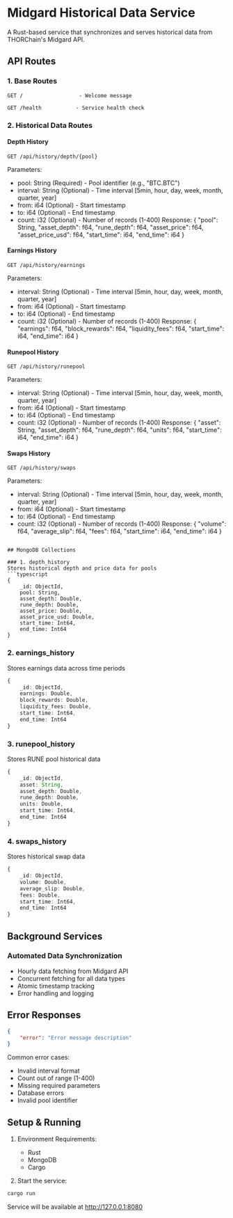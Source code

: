 # Midgard Historical Data Service

A Rust-based service that synchronizes and serves historical data from THORChain's Midgard API.

## API Routes

### 1. Base Routes
``` code
GET /                  - Welcome message
```

``` code
GET /health           - Service health check
``` 

### 2. Historical Data Routes

#### Depth History

``` code
GET /api/history/depth/{pool}
```
Parameters:

- pool: String (Required) - Pool identifier (e.g., "BTC.BTC")
- interval: String (Optional) - Time interval [5min, hour, day, week, month, quarter, year]
- from: i64 (Optional) - Start timestamp
- to: i64 (Optional) - End timestamp
- count: i32 (Optional) - Number of records (1-400)
Response:
{
"pool": String,
"asset_depth": f64,
"rune_depth": f64,
"asset_price": f64,
"asset_price_usd": f64,
"start_time": i64,
"end_time": i64
}

#### Earnings History

``` code
GET /api/history/earnings
```

Parameters:

- interval: String (Optional) - Time interval [5min, hour, day, week, month, quarter, year]
- from: i64 (Optional) - Start timestamp
- to: i64 (Optional) - End timestamp
- count: i32 (Optional) - Number of records (1-400)
Response:
{
"earnings": f64,
"block_rewards": f64,
"liquidity_fees": f64,
"start_time": i64,
"end_time": i64
}

#### Runepool History

``` code
GET /api/history/runepool
 ```

Parameters:

- interval: String (Optional) - Time interval [5min, hour, day, week, month, quarter, year]
- from: i64 (Optional) - Start timestamp
- to: i64 (Optional) - End timestamp
- count: i32 (Optional) - Number of records (1-400)
Response:
{
"asset": String,
"asset_depth": f64,
"rune_depth": f64,
"units": f64,
"start_time": i64,
"end_time": i64
}

#### Swaps History

``` code
GET /api/history/swaps
 ```

Parameters:

- interval: String (Optional) - Time interval [5min, hour, day, week, month, quarter, year]
- from: i64 (Optional) - Start timestamp
- to: i64 (Optional) - End timestamp
- count: i32 (Optional) - Number of records (1-400)
Response:
{
"volume": f64,
"average_slip": f64,
"fees": f64,
"start_time": i64,
"end_time": i64
}

```plaintext

## MongoDB Collections

### 1. depth_history
Stores historical depth and price data for pools
```typescript
{
    _id: ObjectId,
    pool: String,
    asset_depth: Double,
    rune_depth: Double,
    asset_price: Double,
    asset_price_usd: Double,
    start_time: Int64,
    end_time: Int64
}
 ```

### 2. earnings_history
Stores earnings data across time periods

```typescript
{
    _id: ObjectId,
    earnings: Double,
    block_rewards: Double,
    liquidity_fees: Double,
    start_time: Int64,
    end_time: Int64
}
 ```

### 3. runepool_history
Stores RUNE pool historical data

```typescript
{
    _id: ObjectId,
    asset: String,
    asset_depth: Double,
    rune_depth: Double,
    units: Double,
    start_time: Int64,
    end_time: Int64
}
 ```

### 4. swaps_history
Stores historical swap data

```typescript
{
    _id: ObjectId,
    volume: Double,
    average_slip: Double,
    fees: Double,
    start_time: Int64,
    end_time: Int64
}
 ```

## Background Services
### Automated Data Synchronization
- Hourly data fetching from Midgard API
- Concurrent fetching for all data types
- Atomic timestamp tracking
- Error handling and logging
## Error Responses
```json
{
    "error": "Error message description"
}
 ```

Common error cases:

- Invalid interval format
- Count out of range (1-400)
- Missing required parameters
- Database errors
- Invalid pool identifier
## Setup & Running
1. Environment Requirements:
   
   - Rust
   - MongoDB
   - Cargo
2. Start the service:
```bash
cargo run
 ```

Service will be available at http://127.0.0.1:8080